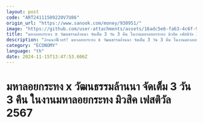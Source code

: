 ```yaml
---
layout: post
code: "ART24111509220V7U86"
origin_url: "https://www.sanook.com/money/930951/"
image: "https://github.com/user-attachments/assets/16adc5e6-fa63-4c6f-9327-be64419d0059"
title: "มหาลอยกระทง x วัฒนธรรมล้านนา จัดเต็ม 3 วัน 3 คืน ในงานมหาลอยกระทง มิวสิค เฟสติวัล 2567"
description: "ล้านนาฟีเวอร์! มหาลอยกระทง x วัฒนธรรมล้านนา จัดเต็ม 3 วัน 3 คืน ในงานมหาลอยกระทง มิวสิค เฟสติวัล 2567 สร้างสีสันท่องเที่ยว กระตุ้นเศรษฐกิจ สืบสานวัฒนธรรมไทย สู่เทศกาลระดับโลก"
category: "ECONOMY"
language: "th"
date: 2024-11-15T13:47:53.606Z
---
```


# มหาลอยกระทง x วัฒนธรรมล้านนา จัดเต็ม 3 วัน 3 คืน ในงานมหาลอยกระทง มิวสิค เฟสติวัล 2567